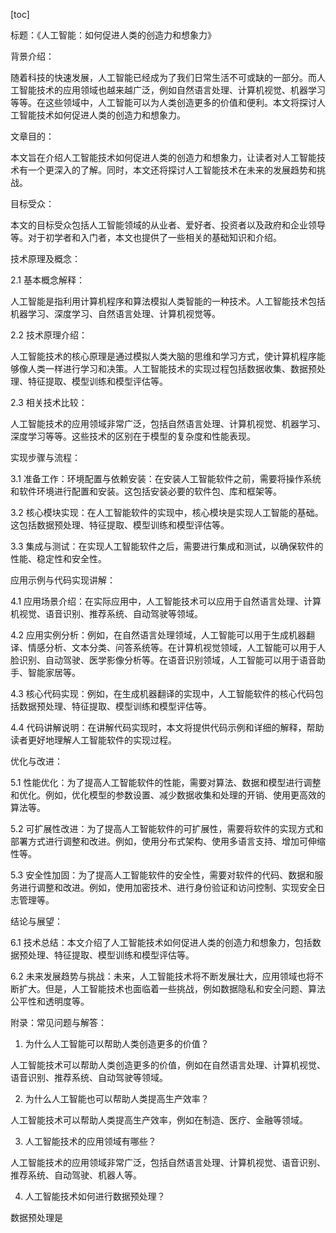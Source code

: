 
[toc]                    
                
                
标题：《人工智能：如何促进人类的创造力和想象力》

背景介绍：

随着科技的快速发展，人工智能已经成为了我们日常生活不可或缺的一部分。而人工智能技术的应用领域也越来越广泛，例如自然语言处理、计算机视觉、机器学习等等。在这些领域中，人工智能可以为人类创造更多的价值和便利。本文将探讨人工智能技术如何促进人类的创造力和想象力。

文章目的：

本文旨在介绍人工智能技术如何促进人类的创造力和想象力，让读者对人工智能技术有一个更深入的了解。同时，本文还将探讨人工智能技术在未来的发展趋势和挑战。

目标受众：

本文的目标受众包括人工智能领域的从业者、爱好者、投资者以及政府和企业领导等。对于初学者和入门者，本文也提供了一些相关的基础知识和介绍。

技术原理及概念：

2.1 基本概念解释：

人工智能是指利用计算机程序和算法模拟人类智能的一种技术。人工智能技术包括机器学习、深度学习、自然语言处理、计算机视觉等。

2.2 技术原理介绍：

人工智能技术的核心原理是通过模拟人类大脑的思维和学习方式，使计算机程序能够像人类一样进行学习和决策。人工智能技术的实现过程包括数据收集、数据预处理、特征提取、模型训练和模型评估等。

2.3 相关技术比较：

人工智能技术的应用领域非常广泛，包括自然语言处理、计算机视觉、机器学习、深度学习等等。这些技术的区别在于模型的复杂度和性能表现。

实现步骤与流程：

3.1 准备工作：环境配置与依赖安装：在安装人工智能软件之前，需要将操作系统和软件环境进行配置和安装。这包括安装必要的软件包、库和框架等。

3.2 核心模块实现：在人工智能软件的实现中，核心模块是实现人工智能的基础。这包括数据预处理、特征提取、模型训练和模型评估等。

3.3 集成与测试：在实现人工智能软件之后，需要进行集成和测试，以确保软件的性能、稳定性和安全性。

应用示例与代码实现讲解：

4.1 应用场景介绍：在实际应用中，人工智能技术可以应用于自然语言处理、计算机视觉、语音识别、推荐系统、自动驾驶等领域。

4.2 应用实例分析：例如，在自然语言处理领域，人工智能可以用于生成机器翻译、情感分析、文本分类、问答系统等。在计算机视觉领域，人工智能可以用于人脸识别、自动驾驶、医学影像分析等。在语音识别领域，人工智能可以用于语音助手、智能家居等。

4.3 核心代码实现：例如，在生成机器翻译的实现中，人工智能软件的核心代码包括数据预处理、特征提取、模型训练和模型评估等。

4.4 代码讲解说明：在讲解代码实现时，本文将提供代码示例和详细的解释，帮助读者更好地理解人工智能软件的实现过程。

优化与改进：

5.1 性能优化：为了提高人工智能软件的性能，需要对算法、数据和模型进行调整和优化。例如，优化模型的参数设置、减少数据收集和处理的开销、使用更高效的算法等。

5.2 可扩展性改进：为了提高人工智能软件的可扩展性，需要将软件的实现方式和部署方式进行调整和改进。例如，使用分布式架构、使用多语言支持、增加可伸缩性等。

5.3 安全性加固：为了提高人工智能软件的安全性，需要对软件的代码、数据和服务进行调整和改进。例如，使用加密技术、进行身份验证和访问控制、实现安全日志管理等。

结论与展望：

6.1 技术总结：本文介绍了人工智能技术如何促进人类的创造力和想象力，包括数据预处理、特征提取、模型训练和模型评估等。

6.2 未来发展趋势与挑战：未来，人工智能技术将不断发展壮大，应用领域也将不断扩大。但是，人工智能技术也面临着一些挑战，例如数据隐私和安全问题、算法公平性和透明度等。

附录：常见问题与解答：

1. 为什么人工智能可以帮助人类创造更多的价值？

人工智能技术可以帮助人类创造更多的价值，例如在自然语言处理、计算机视觉、语音识别、推荐系统、自动驾驶等领域。

2. 为什么人工智能也可以帮助人类提高生产效率？

人工智能技术可以帮助人类提高生产效率，例如在制造、医疗、金融等领域。

3. 人工智能技术的应用领域有哪些？

人工智能技术的应用领域非常广泛，包括自然语言处理、计算机视觉、语音识别、推荐系统、自动驾驶、机器人等。

4. 人工智能技术如何进行数据预处理？

数据预处理是

